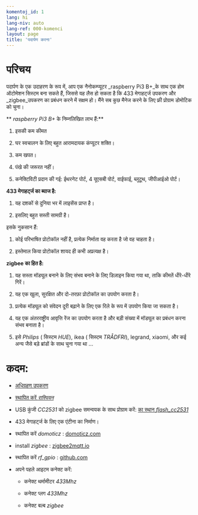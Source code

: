 ```yaml
---
komentoj_id: 1
lang: hi
lang-niv: auto
lang-ref: 000-komenci
layout: page
title: 'पदार्पण करना'
---
```


# परिचय
पदार्पण के एक उदाहरण के रूप में, आप एक नैनोकम्प्यूटर _raspberry Pi3 B+_के साथ एक होम ऑटोमेशन सिस्टम बना सकते हैं, जिससे यह लैस हो सकता है कि 433 मेगाहर्ट्ज उपकरण और _zigbee_उपकरण का प्रबंधन करने में सक्षम हो। मैंने सब कुछ मैनेज करने के लिए फ्री प्रोग्राम डोमोटिक को चुना।

** _raspberry Pi3 B+_ के निम्नलिखित लाभ हैं:**

 1. इसकी कम कीमत


 2. घर स्वचालन के लिए बहुत आरामदायक कंप्यूटर शक्ति।


 3. कम खपत।


 4. पंखे की जरूरत नहीं।


 5. कनेक्टिविटी प्रदान की गई: ईथरनेट पोर्ट, 4 यूएसबी पोर्ट, वाईफाई, ब्लूटूथ, जीपीआईओ पोर्ट।




**433 मेगाहर्ट्ज का ब्याज है:**

 1. यह दशकों से दुनिया भर में लाइसेंस प्राप्त है।


 2. इसलिए बहुत सस्ती सामग्री है।



 
इसके नुकसान हैं:

 1. कोई परिभाषित प्रोटोकॉल नहीं है, प्रत्येक निर्माता वह करता है जो वह चाहता है।


 2. इस्तेमाल किया प्रोटोकॉल शायद ही कभी अप्रत्यक्ष है।




**zigbee का हित है:**

 1. यह सस्ता मॉड्यूल बनाने के लिए संभव बनाने के लिए डिज़ाइन किया गया था, ताकि कीमतें धीरे-धीरे गिरें।


 1. यह एक खुला, सुरक्षित और दो-तरफ़ा प्रोटोकॉल का उपयोग करता है।


 1. प्रत्येक मॉड्यूल को संवेदन दूरी बढ़ाने के लिए एक रिले के रूप में उपयोग किया जा सकता है।


 1. यह एक अंतरराष्ट्रीय आवृत्ति रेंज का उपयोग करता है और बड़ी संख्या में मॉड्यूल का प्रबंधन करना संभव बनाता है।


 1. इसे  _Philips_  ( सिस्टम  _HUE_), ikea  ( सिस्टम  _TRÅDFRI_), legrand, xiaomi, और कई अन्य जैसे बड़े ब्रांडों के साथ चुना गया था ... 




# कदम:

* [अधिग्रहण उपकरण](_posts/2020-08-31-aparataro.md)


* [स्थापित करें _रास्पियन_](_posts/2020-12-22-instali_raspbian.md)


* USB कुंजी _CC2531_  को zigbee समन्वयक के साथ प्रोग्राम करें: [ का स्थान _flash_cc2531_](https://jmichault.github.io/flash_cc2531-dok/)


* 433 मेगाहर्ट्ज के लिए एक एंटीना का निर्माण।


* स्थापित करें _domoticz_ : [domoticz.com](https://www.domoticz.com/wiki/Raspberry_Pi)
  


* install _zigbee_ : [zigbee2mqtt.io](https://www.zigbee2mqtt.io/getting_started/running_zigbee2mqtt.html)


* स्थापित करें _rf_gpio_ : [github.com](https://github.com/jmichault/rf_gpio/blob/master/LeguMin.md)
  


* अपने पहले आइटम कनेक्ट करें:  


  * कनेक्ट थर्मामीटर _433Mhz_


  * कनेक्ट प्लग _433Mhz_


  * कनेक्ट बल्ब _zigbee_



